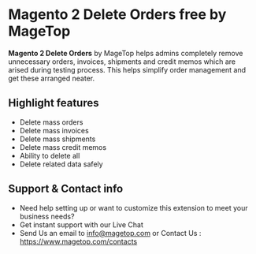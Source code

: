# Magento 2 Delete Orders free by MageTop

**Magento 2 Delete Orders** by MageTop helps admins completely remove unnecessary orders, invoices, shipments and credit memos which are arised during testing process. This helps simplify order management and get these arranged neater.


## Highlight features

- Delete mass orders
- Delete mass invoices
- Delete mass shipments
- Delete mass credit memos
- Ability to delete all
- Delete related data safely

## Support & Contact info

- Need help setting up or want to customize this extension to meet your business needs? 
- Get instant support with our Live Chat
- Send Us an email to info@magetop.com or Contact Us : https://www.magetop.com/contacts
